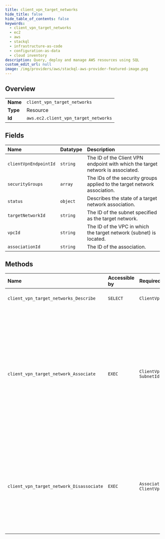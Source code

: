```yaml
---
title: client_vpn_target_networks
hide_title: false
hide_table_of_contents: false
keywords:
  - client_vpn_target_networks
  - ec2
  - aws    
  - stackql
  - infrastructure-as-code
  - configuration-as-data
  - cloud inventory
description: Query, deploy and manage AWS resources using SQL
custom_edit_url: null
image: /img/providers/aws/stackql-aws-provider-featured-image.png
---
```

  
    

## Overview
<table><tbody>
<tr><td><b>Name</b></td><td><code>client_vpn_target_networks</code></td></tr>
<tr><td><b>Type</b></td><td>Resource</td></tr>
<tr><td><b>Id</b></td><td><code>aws.ec2.client_vpn_target_networks</code></td></tr>
</tbody></table>

## Fields
| Name | Datatype | Description |
|:-----|:---------|:------------|
| `clientVpnEndpointId` | `string` | The ID of the Client VPN endpoint with which the target network is associated. |
| `securityGroups` | `array` | The IDs of the security groups applied to the target network association. |
| `status` | `object` | Describes the state of a target network association. |
| `targetNetworkId` | `string` | The ID of the subnet specified as the target network. |
| `vpcId` | `string` | The ID of the VPC in which the target network (subnet) is located. |
| `associationId` | `string` | The ID of the association. |
## Methods
| Name | Accessible by | Required Params | Description |
|:-----|:--------------|:----------------|:------------|
| `client_vpn_target_networks_Describe` | `SELECT` | `ClientVpnEndpointId` | Describes the target networks associated with the specified Client VPN endpoint. |
| `client_vpn_target_network_Associate` | `EXEC` | `ClientVpnEndpointId, SubnetId` | &lt;p&gt;Associates a target network with a Client VPN endpoint. A target network is a subnet in a VPC. You can associate multiple subnets from the same VPC with a Client VPN endpoint. You can associate only one subnet in each Availability Zone. We recommend that you associate at least two subnets to provide Availability Zone redundancy.&lt;/p&gt; &lt;p&gt;If you specified a VPC when you created the Client VPN endpoint or if you have previous subnet associations, the specified subnet must be in the same VPC. To specify a subnet that's in a different VPC, you must first modify the Client VPN endpoint (&lt;a&gt;ModifyClientVpnEndpoint&lt;/a&gt;) and change the VPC that's associated with it.&lt;/p&gt; |
| `client_vpn_target_network_Disassociate` | `EXEC` | `AssociationId, ClientVpnEndpointId` | &lt;p&gt;Disassociates a target network from the specified Client VPN endpoint. When you disassociate the last target network from a Client VPN, the following happens:&lt;/p&gt; &lt;ul&gt; &lt;li&gt; &lt;p&gt;The route that was automatically added for the VPC is deleted&lt;/p&gt; &lt;/li&gt; &lt;li&gt; &lt;p&gt;All active client connections are terminated&lt;/p&gt; &lt;/li&gt; &lt;li&gt; &lt;p&gt;New client connections are disallowed&lt;/p&gt; &lt;/li&gt; &lt;li&gt; &lt;p&gt;The Client VPN endpoint's status changes to &lt;code&gt;pending-associate&lt;/code&gt; &lt;/p&gt; &lt;/li&gt; &lt;/ul&gt; |
